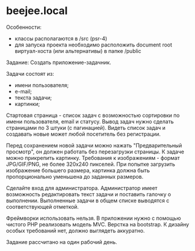 # beejee.local

Особенности:
- классы располагаются в /src (psr-4)
- для запуска проекта необходимо расположить document root виртуал-хоста (или альтернативы) в папке /public

Задание: Создать приложение-задачник.

Задачи состоят из:
- имени пользователя;
- е-mail;
- текста задачи;
- картинки;

Стартовая страница - список задач с возможностью сортировки по имени пользователя, email и статусу. Вывод задач нужно сделать страницами по 3 штуки (с пагинацией). Видеть список задач и создавать новые может любой посетитель без регистрации. 

Перед сохранением новой задачи можно нажать "Предварительный просмотр", он должен работать без перезагрузки страницы.
К задаче можно прикрепить картинку. Требования к изображениям - формат JPG/GIF/PNG, не более 320х240 пикселей. При попытке загрузить изображение большего размера, картинка должна быть пропорционально уменьшена до заданных размеров.

Сделайте вход для администратора. Администратор имеет возможность редактировать текст задачи и поставить галочку о выполнении. Выполненные задачи в общем списке выводятся с соответствующей отметкой.

Фреймворки использовать нельзя. В приложении нужно с помощью чистого PHP реализовать модель MVC. Верстка на bootstrap. К дизайну особых требований нет, должно выглядеть аккуратно.

Задание рассчитано на один рабочий день. 
